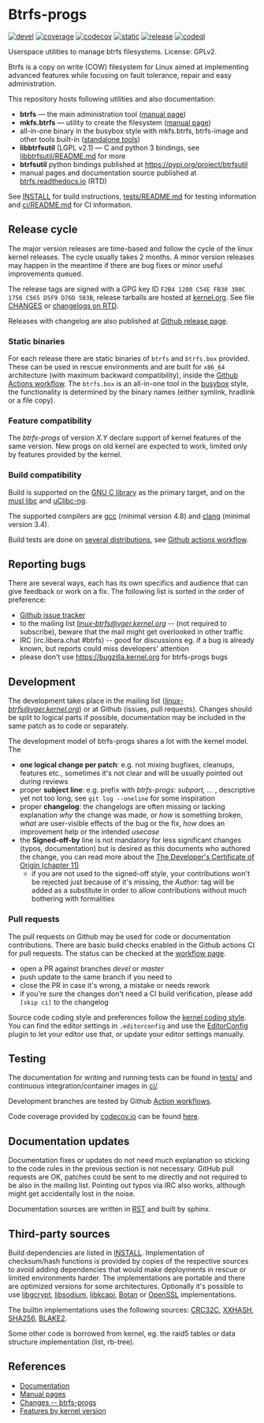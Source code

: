 Btrfs-progs
===========

[![devel](https://github.com/kdave/btrfs-progs/actions/workflows/devel.yml/badge.svg)](https://github.com/kdave/btrfs-progs/actions/workflows/devel.yml)
[![coverage](https://github.com/kdave/btrfs-progs/actions/workflows/coverage.yml/badge.svg)](https://github.com/kdave/btrfs-progs/actions/workflows/coverage.yml)
[![codecov](https://codecov.io/gh/kdave/btrfs-progs/branch/coverage-test/graph/badge.svg?token=fhLI8V9s0k)](https://codecov.io/gh/kdave/btrfs-progs)
[![static](https://github.com/kdave/btrfs-progs/actions/workflows/artifacts-static-build.yml/badge.svg)](https://github.com/kdave/btrfs-progs/actions/workflows/artifacts-static-build.yml)
[![release](https://github.com/kdave/btrfs-progs/actions/workflows/ci-build-test.yml/badge.svg)](https://github.com/kdave/btrfs-progs/actions/workflows/ci-build-test.yml)
[![codeql](https://github.com/kdave/btrfs-progs/actions/workflows/codeql.yml/badge.svg)](https://github.com/kdave/btrfs-progs/actions/workflows/codeql.yml)

Userspace utilities to manage btrfs filesystems.
License: GPLv2.

Btrfs is a copy on write (COW) filesystem for Linux aimed at implementing
advanced features while focusing on fault tolerance, repair and easy
administration.

This repository hosts following utilities and also documentation:

* **btrfs** &mdash; the main administration tool ([manual page](https://btrfs.readthedocs.io/en/latest/btrfs.html))
* **mkfs.btrfs** &mdash; utility to create the filesystem ([manual page](https://btrfs.readthedocs.io/en/latest/mkfs.btrfs.html))
* all-in-one binary in the busybox style with mkfs.btrfs, btrfs-image and other tools built-in ([standalone tools](https://btrfs.readthedocs.io/en/latest/btrfs.html#standalone-tools))
* **libbtrfsutil** (LGPL v2.1) &mdash; C and python 3 bindings, see [libbtrfsutil/README.md](libbtrfsutil/README.md) for more
* **btrfsutil** python bindings published at https://pypi.org/project/btrfsutil
* manual pages and documentation source published at [btrfs.readthedocs.io](https://btrfs.readthedocs.io) (RTD)

See [INSTALL](INSTALL) for build instructions, [tests/README.md](tests/README.md) for
testing information and [ci/README.md](ci/README.md) for CI information.

Release cycle
-------------

The major version releases are time-based and follow the cycle of the linux
kernel releases. The cycle usually takes 2 months. A minor version releases may
happen in the meantime if there are bug fixes or minor useful improvements
queued.

The release tags are signed with a GPG key ID `F2B4 1200 C54E FB30 380C  1756 C565 D5F9 D76D 583B`,
release tarballs are hosted at [kernel.org](https://www.kernel.org/pub/linux/kernel/people/kdave/btrfs-progs/).
See file [CHANGES](CHANGES) or [changelogs on RTD](https://btrfs.readthedocs.io/en/latest/CHANGES.html).

Releases with changelog are also published at [Github release page](https://github.com/kdave/btrfs-progs/releases).

### Static binaries

For each release there are static binaries of `btrfs` and `btrfs.box` provided.
These can be used in rescue environments and are built for `x86_64`
architecture (with maximum backward compatibility), inside the [Github Actions
workflow](https://github.com/kdave/btrfs-progs/actions/workflows/artifacts-static-build.yml).
The `btrfs.box` is an all-in-one tool in the [busybox](https://www.busybox.net)
style, the functionality is determined by the binary names (either symlink,
hradlink or a file copy).

### Feature compatibility

The *btrfs-progs* of version *X.Y* declare support of kernel features of the same
version. New progs on old kernel are expected to work, limited only by features
provided by the kernel.

### Build compatibility

Build is supported on the [GNU C library](https://www.gnu.org/software/libc/)
as the primary target, and on the [musl libc](https://musl.libc.org/)
and [uClibc-ng](https://www.uclibc-ng.org/).

The supported compilers are [gcc](https://gcc.gnu.org/) (minimal version 4.8)
and [clang](https://clang.llvm.org/) (minimal version 3.4).

Build tests are done on [several distributions](https://github.com/kdave/btrfs-progs/blob/master/.github/workflows/ci-build-test.yml), see
[Github actions workflow](https://github.com/kdave/btrfs-progs/actions/workflows/ci-build-test.yml).

Reporting bugs
--------------

There are several ways, each has its own specifics and audience that can give
feedback or work on a fix. The following list is sorted in the order of
preference:

* [Github issue tracker](https://github.com/kdave/btrfs-progs/issues)
* to the mailing list *linux-btrfs@vger.kernel.org* -- (not required to
  subscribe), beware that the mail might get overlooked in other traffic
* IRC (irc.libera.chat #btrfs) -- good for discussions eg. if a bug is already
  known, but reports could miss developers' attention
* please don't use https://bugzilla.kernel.org for btrfs-progs bugs

Development
-----------

The development takes place in the mailing list (*linux-btrfs@vger.kernel.org*)
or at Github (issues, pull requests). Changes should be split to logical parts
if possible, documentation may be included in the same patch as to code or
separately.

The development model of btrfs-progs shares a lot with the kernel model. The

* **one logical change per patch**: e.g. not mixing bugfixes, cleanups, features
  etc., sometimes it's not clear and will be usually pointed out during reviews
* proper **subject line**: e.g. prefix with _btrfs-progs: subpart, ..._ ,
  descriptive yet not too long, see `git log --oneline` for some inspiration
* proper **changelog**: the changelogs are often missing or lacking explanation _why_
  the change was made, or _how_ is something broken, _what_ are user-visible
  effects of the bug or the fix, _how_ does an improvement help or the intended
  _usecase_
* the **Signed-off-by** line is not mandatory for less significant changes
  (typos, documentation) but is desired as this documents who authored the
  change, you can read more about the
  [The Developer's Certificate of Origin (chapter 11)](https://www.kernel.org/doc/html/latest/process/submitting-patches.html#sign-your-work-the-developer-s-certificate-of-origin)
  * if you are not used to the signed-off style, your contributions won't be
    rejected just because of it's missing, the _Author:_ tag will be added as a
    substitute in order to allow contributions without much bothering with
    formalities

### Pull requests

The pull requests on Github may be used for code or documentation
contributions. There are basic build checks enabled in the Github actions CI
for pull requests. The status can be checked at the
[workflow page](https://github.com/kdave/btrfs-progs/actions/workflows/pull-request.yml).

* open a PR against branches *devel* or *master*
* push update to the same branch if you need to
* close the PR in case it's wrong, a mistake or needs rework
* if you're sure the changes don't need a CI build verification, please add `[skip ci]` to the changelog

Source code coding style and preferences follow the
[kernel coding style](https://www.kernel.org/doc/html/latest/process/coding-style.html).
You can find the editor settings in `.editorconfig` and use the
[EditorConfig](https://editorconfig.org/) plugin to let your editor use that,
or update your editor settings manually.

Testing
-------

The documentation for writing and running tests can be found in
[tests/](tests/README.md) and continuous integration/container images in
[ci/](ci/README.md).

Development branches are tested by Github
[Action workflows](https://github.com/kdave/btrfs-progs/actions).

Code coverage provided by [codecov.io](https://codecov.io) can be found
[here](https://codecov.io/gh/kdave/btrfs-progs).

Documentation updates
---------------------

Documentation fixes or updates do not need much explanation so sticking to the
code rules in the previous section is not necessary. GitHub pull requests are
OK, patches could be sent to me directly and not required to be also in the
mailing list. Pointing out typos via IRC also works, although might get
accidentally lost in the noise.

Documentation sources are written in
[RST](https://en.wikipedia.org/wiki/ReStructuredText) and built by sphinx.

Third-party sources
-------------------

Build dependencies are listed in [INSTALL](INSTALL). Implementation of checksum/hash
functions is provided by copies of the respective sources to avoid adding
dependencies that would make deployments in rescue or limited environments
harder. The implementations are portable and there are optimized versions for
some architectures.  Optionally it's possible to use
[libgcrypt](https://www.gnupg.org/software/libgcrypt/index.html),
[libsodium](https://doc.libsodium.org),
[libkcapi](https://www.chronox.de/libkcapi.html),
[Botan](https://botan.randombit.net) or
[OpenSSL](https://www.openssl.org) implementations.

The builtin implementations uses the following sources:
[CRC32C](https://git.kernel.org/pub/scm/linux/kernel/git/torvalds/linux.git),
[XXHASH](https://github.com/Cyan4973/xxHash),
[SHA256](https://tools.ietf.org/html/rfc4634),
[BLAKE2](https://github.com/BLAKE2/BLAKE2).

Some other code is borrowed from kernel, eg. the raid5 tables or data structure
implementation (list, rb-tree).

References
----------

* [Documentation](https://btrfs.readthedocs.io)
* [Manual pages](https://btrfs.readthedocs.io/en/latest/man-index.html)
* [Changes -- btrfs-progs](https://btrfs.readthedocs.io/en/latest/CHANGES.html)
* [Features by kernel version](https://btrfs.readthedocs.io/en/latest/Feature-by-version.html)
